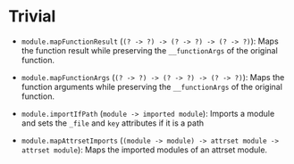 # Trivial

- `module.mapFunctionResult` (`(? -> ?) -> (? -> ?) -> (? -> ?)`): Maps the
  function result while preserving the `__functionArgs` of the original
  function.

- `module.mapFunctionArgs` (`(? -> ?) -> (? -> ?) -> (? -> ?)`): Maps the
  function arguments while preserving the `__functionArgs` of the original
  function.

- `module.importIfPath` (`module -> imported module`): Imports a module and sets
  the `_file` and `key` attributes if it is a path

- `module.mapAttrsetImports`
  (`(module -> module) -> attrset module -> attrset module`): Maps the imported
  modules of an attrset module.
